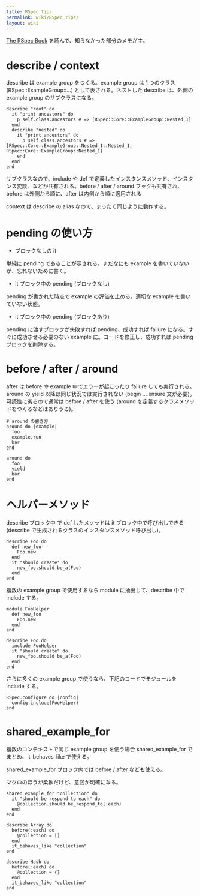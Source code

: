 ```yaml
---
title: RSpec tips
permalink: wiki/RSpec_tips/
layout: wiki
---
```


[The RSpec Book](http://pragprog.com/book/achbd/the-rspec-book)
を読んで、知らなかった部分のメモが主。

describe / context
==================

describe は example group をつくる。example group は 1 つのクラス
(RSpec::ExampleGroup::...) として表される。ネストした describe
は、外側の example group のサブクラスになる。

``` {.ruby}
describe "root" do
  it "print ancestors" do
    p self.class.ancestors # => [RSpec::Core::ExampleGroup::Nested_1]
  end
  describe "nested" do
    it "print ancestors" do
      p self.class.ancestors # => [RSpec::Core::ExampleGroup::Nested_1::Nested_1, RSpec::Core::ExampleGroup::Nested_1]
    end
  end
end
```

サブクラスなので、include や def
で定義したインスタンスメソッド、インスタンス変数、などが共有される。before
/ after / around フックも共有され、before は外側から順に、after
は内側から順に適用される

context は describe の alias なので、まったく同じように動作する。

pending の使い方
================

-   ブロックなしの it

単純に pending であることが示される。まだなにも example
を書いていないが、忘れないために書く。

-   it ブロック中の pending (ブロックなし)

pending が書かれた時点で example の評価を止める。適切な example
を書いていない状態。

-   it ブロック中の pending (ブロックあり)

pending に渡すブロックが失敗すれば pending、成功すれば failure
になる。すぐに成功させる必要のない example
に。コードを修正し、成功すれば pending ブロックを削除する。

before / after / around
=======================

after は before や example 中でエラーが起こったり failure
しても実行される。around の yield 以降は同じ状況では実行されない (begin
... ensure 文が必要)。可読性に劣るので通常は before / after を使う
(around を定義するクラスメソッドをつくるなどはありうる)。

``` {.ruby}
# around の書き方
around do |example|
  foo
  example.run
  bar
end

around do
  foo
  yield
  bar
end
```

ヘルパーメソッド
================

describe ブロック中 で def したメソッドは it ブロック中で呼び出しできる
(describe で生成されるクラスのインスタンスメソッド呼び出し)。

``` {.ruby}
describe Foo do
  def new_foo
    Foo.new
  end  
  it "should create" do
    new_foo.should be_a(Foo)
  end
end
```

複数の example group で使用するなら module に抽出して、describe 中で
include する。

``` {.ruby}
module FooHelper
  def new_foo
    Foo.new
  end
end

describe Foo do
  include FooHelper
  it "should create" do
    new_foo.should be_a(Foo)
  end
end
```

さらに多くの example group で使うなら、下記のコードでモジュールを
include する。

``` {.ruby}
RSpec.configure do |config|
  config.include(FooHelper)
end
```

shared\_example\_for
====================

複数のコンテキストで同じ example group を使う場合 shared\_example\_for
でまとめ、it\_behaves\_like で使える。

shared\_example\_for ブロック内では before / after なども使える。

マクロのほうが柔軟だけど、意図が明確になる。

``` {.ruby}
shared_example_for "collection" do
  it "should be respond to each" do
    @collection.should be_respond_to(:each)
  end
end

describe Array do
  before(:each) do
    @collection = []
  end
  it_behaves_like "collection"
end

describe Hash do
  before(:each) do
    @collection = {}
  end
  it_behaves_like "collection"
end
```
